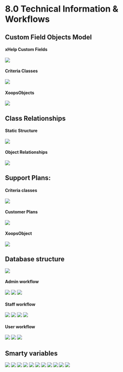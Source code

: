 # 8.0 Technical Information & Workflows


## Custom Field Objects Model

#### xHelp Custom Fields

![](../assets/CustomFields.png)

#### Criteria Classes

![](../assets/CustomFields_Criteria.png)

#### XoopsObjects

![](../assets/XoopsObject.png)



## Class Relationships

#### Static Structure
![](../assets/ClassStaticStructure.png)

#### Object Relationships
![](../assets/ObjectRelationships.png)


## Support Plans:

#### Criteria classes

![](../assets/SupportPlans_Criteria.png)

#### Customer Plans
![](../assets/SupportPlans_CustomerPlans.png)

#### XoopsObject
![](../assets/SupportPlans_XoopsObject.png)


## Database structure
![](../assets/DB_structure.png)



#### Admin workflow

![](../assets/flow_adminManagement.png)
![](../assets/flow_adminPreferences.png)
![](../assets/flow_adminViewTickets.png)

#### Staff workflow

![](../assets/flow_staffLogTicket.png)
![](../assets/flow_staffMyProfile.png)
![](../assets/flow_staffOverallWorkflow.png)
![](../assets/flow_staffResolvedTickets.png)

#### User workflow

![](../assets/flow_logTickets.png)
![](../assets/flow_resolvedTickets.png)
![](../assets/flow_unresolvedTickets.png)


## Smarty variables
![](../assets/SmartyVariablesAnon.png)
![](../assets/SmartyVariables_AddTicket.png)
![](../assets/SmartyVariables_Ticket2.png)
![](../assets/SmartyVariables_Ticket1.png)
![](../assets/SmartyVariables_StaffReview.png)
![](../assets/SmartyVariables_Search.png)
![](../assets/SmartyVariables_Response.png)
![](../assets/SmartyVariables_Profile.png)
![](../assets/SmartyVariables_Lookup.png)
![](../assets/SmartyVariables_index.png)
![](../assets/SmartyVariables_Errors.png)

